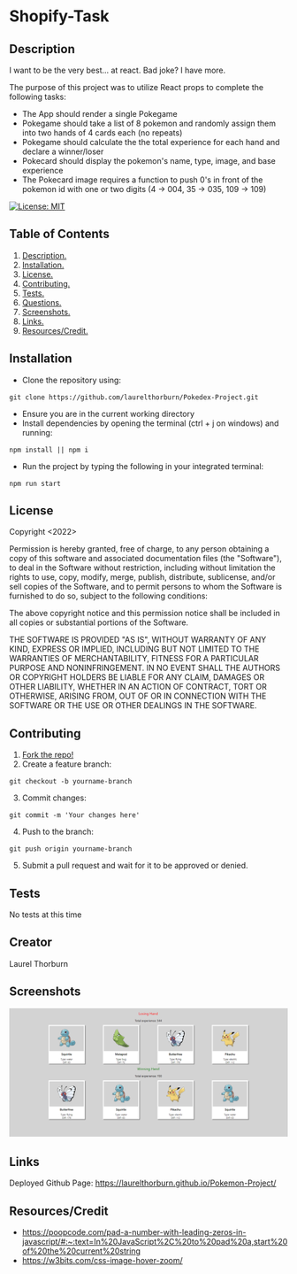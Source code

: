 # Shopify-Task

<a name="descsection"></a>
## Description

I want to be the very best... at react.  Bad joke? I have more.

The purpose of this project was to utilize React props to complete the following tasks:
* The App should render a single Pokegame
* Pokegame should take a list of 8 pokemon and randomly assign them into two hands of 4 cards each (no repeats)
* Pokegame should calculate the the total experience for each hand and declare a winner/loser
* Pokecard should display the pokemon's name, type, image, and base experience
* The Pokecard image requires a function to push 0's in front of the pokemon id with one or two digits (4 -> 004, 35 -> 035, 109 -> 109)

[![License: MIT](https://img.shields.io/badge/License-MIT-yellow.svg)](https://opensource.org/licenses/MIT)


## Table of Contents
1. [ Description. ](#descsection)
2. [ Installation. ](#installsection)
3. [ License. ](#licensesection)
4. [ Contributing. ](#contribsection)
5. [ Tests. ](#testsection)
6. [ Questions. ](#questionssection)
7. [ Screenshots. ](#picsection)
8. [ Links. ](#linksection)
9. [ Resources/Credit. ](#creditsection)

<a name="installsection"></a>
## Installation
* Clone the repository using:
```
git clone https://github.com/laurelthorburn/Pokedex-Project.git
```
* Ensure you are in the current working directory
* Install dependencies by opening the terminal (ctrl + j on windows) and running:
```
npm install || npm i
```

* Run the project by typing the following in your integrated terminal:
```
npm run start
```

<a name="licensesection"></a>
## License
Copyright <2022>

Permission is hereby granted, free of charge, to any person obtaining a copy of this software and associated documentation files (the "Software"), to deal in the Software without restriction, including without limitation the rights to use, copy, modify, merge, publish, distribute, sublicense, and/or sell copies of the Software, and to permit persons to whom the Software is furnished to do so, subject to the following conditions:

The above copyright notice and this permission notice shall be included in all copies or substantial portions of the Software.

THE SOFTWARE IS PROVIDED "AS IS", WITHOUT WARRANTY OF ANY KIND, EXPRESS OR IMPLIED, INCLUDING BUT NOT LIMITED TO THE WARRANTIES OF MERCHANTABILITY, FITNESS FOR A PARTICULAR PURPOSE AND NONINFRINGEMENT. IN NO EVENT SHALL THE AUTHORS OR COPYRIGHT HOLDERS BE LIABLE FOR ANY CLAIM, DAMAGES OR OTHER LIABILITY, WHETHER IN AN ACTION OF CONTRACT, TORT OR OTHERWISE, ARISING FROM, OUT OF OR IN CONNECTION WITH THE SOFTWARE OR THE USE OR OTHER DEALINGS IN THE SOFTWARE.

  <a name="contribsection"></a>
## Contributing
  
1. [Fork the repo!](https://docs.github.com/en/get-started/quickstart/fork-a-repo)
2. Create a feature branch:
```
git checkout -b yourname-branch
```
3. Commit changes:
```
git commit -m 'Your changes here'
```
4. Push to the branch:
```
git push origin yourname-branch
```
5. Submit a pull request and wait for it to be approved or denied.

  <a name="testsection"></a>
## Tests

No tests at this time

  <a name="questionssection"></a>
## Creator

Laurel Thorburn

  <a name="picsection"></a>
  ## Screenshots
  ![Screenshot of Home Page](./screenshot1.png)


  <a name="linksection"></a>
  ## Links

  Deployed Github Page: https://laurelthorburn.github.io/Pokemon-Project/
  
  <a name="creditsection"></a>

## Resources/Credit

* https://poopcode.com/pad-a-number-with-leading-zeros-in-javascript/#:~:text=In%20JavaScript%2C%20to%20pad%20a,start%20of%20the%20current%20string
* https://w3bits.com/css-image-hover-zoom/